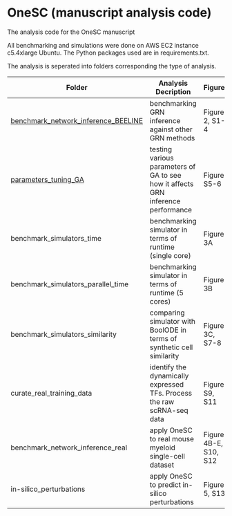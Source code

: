 # OneSC (manuscript analysis code)
The analysis code for the OneSC manuscript

All benchmarking and simulations were done on AWS EC2 instance c5.4xlarge Ubuntu. The Python packages used are in requirements.txt. 

The analysis is seperated into folders corresponding the type of analysis. 

|Folder | Analysis Decription| Figures|
| --------- | --------------- | --------------- |
|[benchmark_network_inference_BEELINE](benchmark_network_inference_ensemble_BEELINE/)| benchmarking GRN inference against other GRN methods | Figure 2, S1-4|
|[parameters_tuning_GA](parameters_tuning_GA_ensemble)| testing various parameters of GA to see how it affects GRN inference performance| Figure S5-6|
|benchmark_simulators_time| benchmarking simulator in terms of runtime (single core)| Figure 3A|
|benchmark_simulators_parallel_time| benchmarking simulator in terms of runtime (5 cores) | Figure 3B|
|benchmark_simulators_similarity| comparing simulator with BoolODE in terms of synthetic cell similarity| Figure 3C, S7-8| 
|curate_real_training_data| identify the dynamically expressed TFs. Process the raw scRNA-seq data|Figure S9, S11|
|benchmark_network_inference_real| apply OneSC to real mouse myeloid single-cell dataset| Figure 4B-E, S10, S12|
|in-silico_perturbations| apply OneSC to predict in-silico perturbations| Figure 5, S13|



